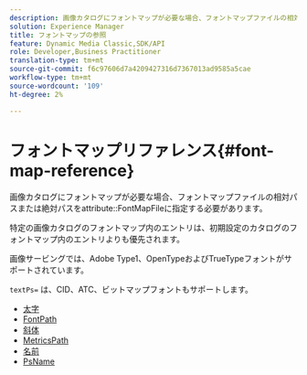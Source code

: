 ```yaml
---
description: 画像カタログにフォントマップが必要な場合、フォントマップファイルの相対パスまたは絶対パスを、属性FontMapFileで指定する必要があります。
solution: Experience Manager
title: フォントマップの参照
feature: Dynamic Media Classic,SDK/API
role: Developer,Business Practitioner
translation-type: tm+mt
source-git-commit: f6c97606d7a4209427316d7367013ad9585a5cae
workflow-type: tm+mt
source-wordcount: '109'
ht-degree: 2%

---
```



# フォントマップリファレンス{#font-map-reference}

画像カタログにフォントマップが必要な場合、フォントマップファイルの相対パスまたは絶対パスをattribute::FontMapFileに指定する必要があります。

特定の画像カタログのフォントマップ内のエントリは、初期設定のカタログのフォントマップ内のエントリよりも優先されます。

画像サービングでは、Adobe Type1、OpenTypeおよびTrueTypeフォントがサポートされています。

`textPs=` は、CID、ATC、ビットマップフォントもサポートします。

* [太字](r-bold-font.md)
* [FontPath](r-fontpath-font.md)
* [斜体](r-italic-font.md)
* [MetricsPath](r-metricspath-font.md)
* [名前](r-name-font.md)
* [PsName](r-psname-font.md)
